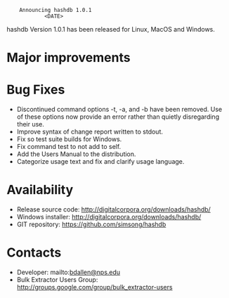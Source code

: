		Announcing hashdb 1.0.1
		        <DATE>

hashdb Version 1.0.1 has been released for Linux, MacOS and Windows.

Major improvements
==================

Bug Fixes
=========
* Discontinued command options -t, -a, and -b have been removed.
Use of these options now provide an error rather than quietly
disregarding their use.
* Improve syntax of change report written to stdout.
* Fix so test suite builds for Windows.
* Fix command test to not add to self.
* Add the Users Manual to the distribution.
* Categorize usage text and fix and clarify usage language.

Availability
============
* Release source code: http://digitalcorpora.org/downloads/hashdb/
* Windows installer: http://digitalcorpora.org/downloads/hashdb/
* GIT repository: https://github.com/simsong/hashdb

Contacts
========
* Developer: mailto:bdallen@nps.edu
* Bulk Extractor Users Group: http://groups.google.com/group/bulk_extractor-users

